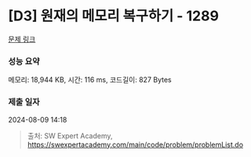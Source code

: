 # [D3] 원재의 메모리 복구하기 - 1289 

[문제 링크](https://swexpertacademy.com/main/code/problem/problemDetail.do?contestProbId=AV19AcoKI9sCFAZN) 

### 성능 요약

메모리: 18,944 KB, 시간: 116 ms, 코드길이: 827 Bytes

### 제출 일자

2024-08-09 14:18



> 출처: SW Expert Academy, https://swexpertacademy.com/main/code/problem/problemList.do